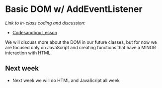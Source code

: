 # Basic DOM w/ AddEventListener

*Link to in-class coding and discussion:*
* [Codesandbox Lesson](https://codesandbox.io/s/competent-bohr-k3onz)

We will discuss more about the DOM in our future classes, but for now we are focused only on JavaScript and creating functions that have a MINOR interaction with HTML.

## Next week

* Next week we will do HTML and JavaScript all week

